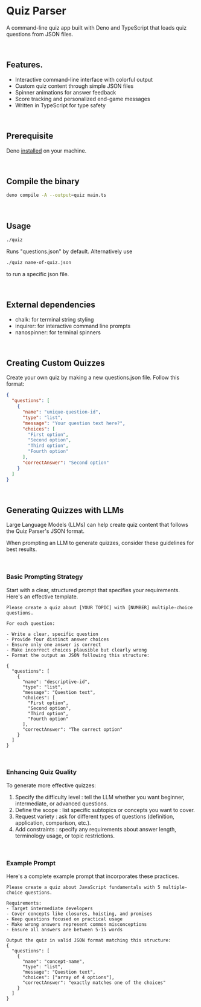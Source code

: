 <br>

# Quiz Parser

A command-line quiz app built with Deno and TypeScript that loads quiz questions
from JSON files.

<br>

## Features.

- Interactive command-line interface with colorful output
- Custom quiz content through simple JSON files
- Spinner animations for answer feedback
- Score tracking and personalized end-game messages
- Written in TypeScript for type safety

<br>

## Prerequisite

Deno [installed](https://docs.deno.com/runtime/getting_started/installation/) on your machine.

<br>

## Compile the binary

```sh
deno compile -A --output=quiz main.ts
```

<br>

## Usage

```sh
./quiz
```

Runs "questions.json" by default. Alternatively use

```sh
./quiz name-of-quiz.json
```

to run a specific json file.

<br>

## External dependencies

- chalk: for terminal string styling
- inquirer: for interactive command line prompts
- nanospinner: for terminal spinners

<br>

## Creating Custom Quizzes

Create your own quiz by making a new questions.json file. Follow this format:

```json
{
  "questions": [
    {
      "name": "unique-question-id",
      "type": "list",
      "message": "Your question text here?",
      "choices": [
        "First option",
        "Second option",
        "Third option",
        "Fourth option"
      ],
      "correctAnswer": "Second option"
    }
  ]
}
```

<br>

## Generating Quizzes with LLMs

Large Language Models (LLMs) can help create quiz content that follows the Quiz Parser's JSON format. 

When prompting an LLM to generate quizzes, consider these guidelines for best results.

<br>

### Basic Prompting Strategy

Start with a clear, structured prompt that specifies your requirements. Here's an effective template.

```
Please create a quiz about [YOUR TOPIC] with [NUMBER] multiple-choice questions.

For each question:

- Write a clear, specific question
- Provide four distinct answer choices
- Ensure only one answer is correct
- Make incorrect choices plausible but clearly wrong
- Format the output as JSON following this structure:

{
  "questions": [
    {
      "name": "descriptive-id",
      "type": "list",
      "message": "Question text",
      "choices": [
        "First option",
        "Second option",
        "Third option",
        "Fourth option"
      ],
      "correctAnswer": "The correct option"
    }
  ]
}
```

<br>

### Enhancing Quiz Quality

To generate more effective quizzes:

1. Specify the difficulty level : tell the LLM whether you want beginner, intermediate, or advanced questions.
2. Define the scope : list specific subtopics or concepts you want to cover.
3. Request variety : ask for different types of questions (definition, application, comparison, etc.).
4. Add constraints : specify any requirements about answer length, terminology usage, or topic restrictions.

<br>

### Example Prompt

Here's a complete example prompt that incorporates these practices.

```
Please create a quiz about JavaScript fundamentals with 5 multiple-choice questions. 

Requirements:
- Target intermediate developers
- Cover concepts like closures, hoisting, and promises
- Keep questions focused on practical usage
- Make wrong answers represent common misconceptions
- Ensure all answers are between 5-15 words

Output the quiz in valid JSON format matching this structure:
{
  "questions": [
    {
      "name": "concept-name",
      "type": "list",
      "message": "Question text",
      "choices": ["array of 4 options"],
      "correctAnswer": "exactly matches one of the choices"
    }
  ]
}
```

<br>